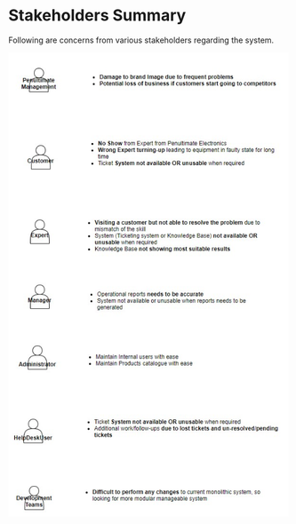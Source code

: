 # Stakeholders Summary



Following are concerns from various stakeholders regarding the system.



![Stake Holders Concerns](/images/StakeholderConcerns.jpg)




